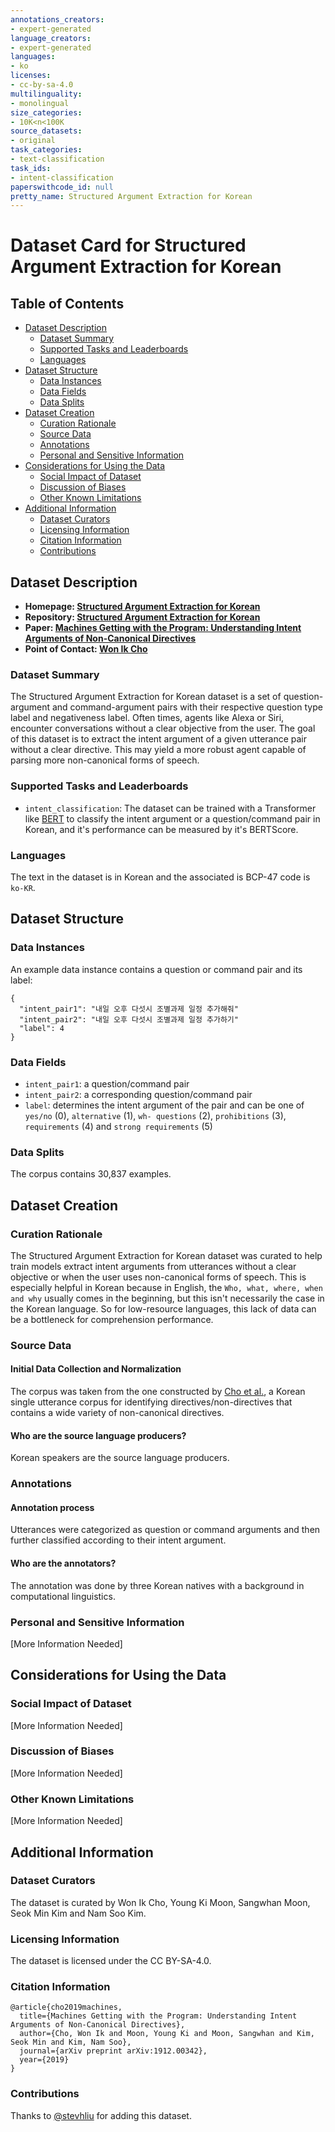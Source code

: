 ```yaml
---
annotations_creators:
- expert-generated
language_creators:
- expert-generated
languages:
- ko
licenses:
- cc-by-sa-4.0
multilinguality:
- monolingual
size_categories:
- 10K<n<100K
source_datasets:
- original
task_categories:
- text-classification
task_ids:
- intent-classification
paperswithcode_id: null
pretty_name: Structured Argument Extraction for Korean
---
```


# Dataset Card for Structured Argument Extraction for Korean

## Table of Contents
- [Dataset Description](#dataset-description)
  - [Dataset Summary](#dataset-summary)
  - [Supported Tasks and Leaderboards](#supported-tasks-and-leaderboards)
  - [Languages](#languages)
- [Dataset Structure](#dataset-structure)
  - [Data Instances](#data-instances)
  - [Data Fields](#data-fields)
  - [Data Splits](#data-splits)
- [Dataset Creation](#dataset-creation)
  - [Curation Rationale](#curation-rationale)
  - [Source Data](#source-data)
  - [Annotations](#annotations)
  - [Personal and Sensitive Information](#personal-and-sensitive-information)
- [Considerations for Using the Data](#considerations-for-using-the-data)
  - [Social Impact of Dataset](#social-impact-of-dataset)
  - [Discussion of Biases](#discussion-of-biases)
  - [Other Known Limitations](#other-known-limitations)
- [Additional Information](#additional-information)
  - [Dataset Curators](#dataset-curators)
  - [Licensing Information](#licensing-information)
  - [Citation Information](#citation-information)
  - [Contributions](#contributions)

## Dataset Description

- **Homepage: [Structured Argument Extraction for Korean](https://github.com/warnikchow/sae4k)**
- **Repository: [Structured Argument Extraction for Korean](https://github.com/warnikchow/sae4k)**
- **Paper: [Machines Getting with the Program: Understanding Intent Arguments of Non-Canonical Directives](https://arxiv.org/abs/1912.00342)**
- **Point of Contact: [Won Ik Cho](wicho@hi.snu.ac.kr)**

### Dataset Summary

The Structured Argument Extraction for Korean dataset is a set of question-argument and command-argument pairs with their respective question type label and negativeness label. Often times, agents like Alexa or Siri, encounter conversations without a clear objective from the user. The goal of this dataset is to extract the intent argument of a given utterance pair without a clear directive. This may yield a more robust agent capable of parsing more non-canonical forms of speech.

### Supported Tasks and Leaderboards

* `intent_classification`: The dataset can be trained with a Transformer like [BERT](https://huggingface.co/bert-base-uncased) to classify the intent argument or a question/command pair in Korean, and it's performance can be measured by it's BERTScore. 

### Languages

The text in the dataset is in Korean and the associated is BCP-47 code is `ko-KR`.

## Dataset Structure

### Data Instances

An example data instance contains a question or command pair and its label:

```
{
  "intent_pair1": "내일 오후 다섯시 조별과제 일정 추가해줘"
  "intent_pair2": "내일 오후 다섯시 조별과제 일정 추가하기"
  "label": 4
}
```

### Data Fields

* `intent_pair1`: a question/command pair
* `intent_pair2`: a corresponding question/command pair
* `label`: determines the intent argument of the pair and can be one of `yes/no` (0), `alternative` (1), `wh- questions` (2), `prohibitions` (3), `requirements` (4) and `strong requirements` (5)

### Data Splits

The corpus contains 30,837 examples.

## Dataset Creation

### Curation Rationale

The Structured Argument Extraction for Korean dataset was curated to help train models extract intent arguments from utterances without a clear objective or when the user uses non-canonical forms of speech. This is especially helpful in Korean because in English, the `Who, what, where, when and why` usually comes in the beginning, but this isn't necessarily the case in the Korean language. So for low-resource languages, this lack of data can be a bottleneck for comprehension performance.

### Source Data

#### Initial Data Collection and Normalization

The corpus was taken from the one constructed by [Cho et al.](https://arxiv.org/abs/1811.04231), a Korean single utterance corpus for identifying directives/non-directives that contains a wide variety of non-canonical directives. 

#### Who are the source language producers?

Korean speakers are the source language producers.

### Annotations

#### Annotation process

Utterances were categorized as question or command arguments and then further classified according to their intent argument.

#### Who are the annotators?

The annotation was done by three Korean natives with a background in computational linguistics.

### Personal and Sensitive Information

[More Information Needed]

## Considerations for Using the Data

### Social Impact of Dataset

[More Information Needed]

### Discussion of Biases

[More Information Needed]

### Other Known Limitations

[More Information Needed]

## Additional Information

### Dataset Curators

The dataset is curated by Won Ik Cho, Young Ki Moon, Sangwhan Moon, Seok Min Kim and Nam Soo Kim.

### Licensing Information

The dataset is licensed under the CC BY-SA-4.0.

### Citation Information

```
@article{cho2019machines,
  title={Machines Getting with the Program: Understanding Intent Arguments of Non-Canonical Directives},
  author={Cho, Won Ik and Moon, Young Ki and Moon, Sangwhan and Kim, Seok Min and Kim, Nam Soo},
  journal={arXiv preprint arXiv:1912.00342},
  year={2019}
}
```

### Contributions

Thanks to [@stevhliu](https://github.com/stevhliu) for adding this dataset.
